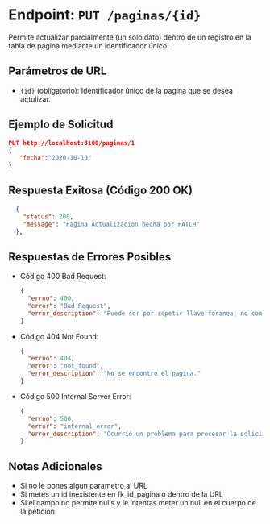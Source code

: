 # Endpoint: `PUT /paginas/{id}`

Permite actualizar parcialmente (un solo dato) dentro de un registro en la tabla de pagina mediante un identificador único.

## Parámetros de URL
- `{id}` (obligatorio): Identificador único de la pagina que se desea actulizar.

## Ejemplo de Solicitud
```json
PUT http://localhost:3100/paginas/1
{
   "fecha":"2020-10-10"
}
```

## Respuesta Exitosa (Código 200 OK)
```json
  {
    "status": 200,
    "message": "Pagina Actualizacion hecha por PATCH"
  },
```

## Respuestas de Errores Posibles

- Código 400 Bad Request:

  ```json
  {
    "errno": 400,
    "error": "Bad Request",
    "error_description": "Puede ser por repetir llave foranea, no completar los requisitos que se piden o ponerle un ID a la peticion."
  }
  ```

- Código 404 Not Found:

  ```json
  {
    "errno": 404,
    "error": "not_found",
    "error_description": "No se encontró el pagina."
  }
  ```

- Código 500 Internal Server Error:
  ```json
  {
    "errno": 500,
    "error": "internal_error",
    "error_description": "Ocurrió un problema para procesar la solicitud"
  }
  ``` 

## Notas Adicionales

- Si no le pones algun parametro al URL
- Si metes un id inexistente en fk_id_pagina o dentro de la URL
- Si el campo no permite nulls y le intentas meter un null en el cuerpo de la peticion